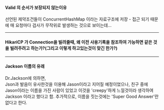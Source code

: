 #### Valid 의 순서가 보장되지 않는이유  
선언된 제약조건들이 ConcurrentHashMap 이라는 자료구조에 저장 - 접근 되기 때문에 매 요청마다 검사가 무작위로 발생하는 것으로 보이는데... 

---  
#### HikariCP 가 Connection을 빌려줄때, 왜 이전 사용기록을 참조하여 가능하면 같은 것을 빌려주려고 하는가?(그리고 이렇게 하고있는것이 맞긴 한가?)  

---  

#### Jackson 이름의 유래   
Dr.Jackson에 의하면,  
Json과 발음이 유사한것을 이용해 Jason이라고 지어질 예정이었으나, 친구 중에 Jason이라는 이름을 가진 사람이 있었고 이것을 'creepy'하게 느낄것이라 생각하여 Jackson 이라고 했다고 함. 추가적으로, 이름을 짓는것에는 'Super Good Answer'란 없다고 한다.  


